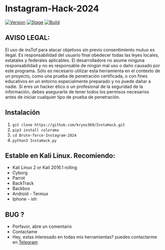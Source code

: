 # Instagram-Hack-2024



[![Version](https://img.shields.io/badge/Codename-Pretty-red.svg?maxAge=259200)]()
[![Stage](https://img.shields.io/badge/Release-Stable-brightgreen.svg)]()
[![Build](https://img.shields.io/badge/Supported_OS-Linux-orange.svg)]()


## AVISO LEGAL:

El uso de insTof para atacar objetivos sin previo consentimiento mutuo es ilegal. Es responsabilidad del usuario final obedecer todas las leyes locales, estatales y federales aplicables.
El desarrolladore no asume ninguna responsabilidad y no es responsable de ningún mal uso o daño causado por este programa. Sólo es necesario utilizar esta herramienta en el contexto de un proyecto,
como una prueba de penetración certificada, o con fines educativos en un entorno especialmente preparado y no puede dañar a nadie.
Si eres un hacker ético o un profesional de la seguridad de la información, debes asegurarte de tener todos los permisos necesarios antes de iniciar cualquier tipo de prueba de penetración.


## Instalación
1. ```git clone https://github.com/kryox369/InstaHack.git```
2. ```pip3 install colorama```
3. ```cd Brute-force-Instagram-2024```
4. ```python3 InstaHack.py```


## Estable en Kali Linux. Recomiendo:
- Kali Linux 2 or Kali 2016.1 rolling 
- Cyborg
- Parrot 
- BackTrack 
- Backbox  
- Android - Termux
- Iphone - ish 

## BUG ? 
- Porfavor, abre un comentario
- Contactame
- Hey, estas interesado en todas mis herramientas? puedes contactarme en [Telegram](https://T.me/AxolotlNoir)
